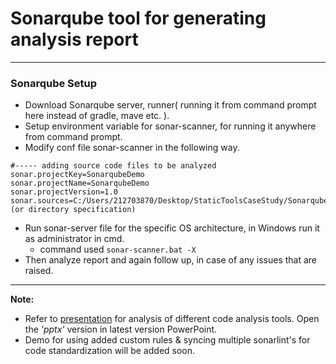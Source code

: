 # Sonarqube tool for generating analysis report

---

### Sonarqube Setup

* Download Sonarqube server, runner( running it from command prompt here instead of gradle, mave etc. ).
* Setup environment variable for sonar-scanner, for running it anywhere from command prompt.
* Modify conf file sonar-scanner in the following way.

```
#----- adding source code files to be analyzed
sonar.projectKey=SonarqubeDemo
sonar.projectName=SonarqubeDemo
sonar.projectVersion=1.0
sonar.sources=C:/Users/212703870/Desktop/StaticToolsCaseStudy/Sonarqube/EclipseDemoProject/SonarqubeDemo/src/com/sonarqube/test/MyFile.java (or directory specification)
```

* Run sonar-server file for the specific OS architecture, in Windows run it as administrator in cmd.
  * command used `sonar-scanner.bat -X`
* Then analyze report and again follow up, in case of any issues that are raised.
---
__Note:__
* Refer to [presentation](StaticCodeAnalysis.pdf) for analysis of different code analysis tools. Open the _'pptx'_ version in
latest version PowerPoint.  
* Demo for using added custom rules & syncing multiple sonarlint's for code standardization will be added soon.
